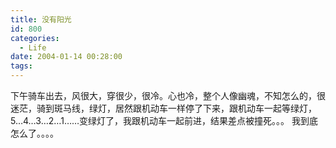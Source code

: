 ```yaml
---
title: 没有阳光
id: 800
categories:
  - Life
date: 2004-01-14 00:28:00
tags:
---
```


下午骑车出去，风很大，穿很少，很冷。心也冷，整个人像幽魂，不知怎么的，很迷茫，骑到斑马线，绿灯，居然跟机动车一样停了下来，跟机动车一起等绿灯，5…4…3…2…1……变绿灯了，我跟机动车一起前进，结果差点被撞死。。。
我到底怎么了。。。。